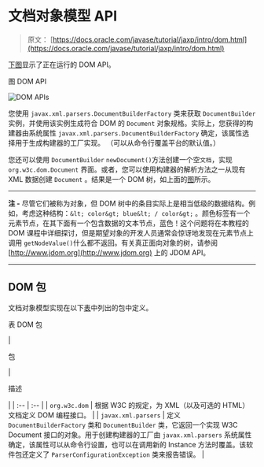 # 文档对象模型 API

> 原文： [https://docs.oracle.com/javase/tutorial/jaxp/intro/dom.html](https://docs.oracle.com/javase/tutorial/jaxp/intro/dom.html)

[下图](#gceza)显示了正在运行的 DOM API。

图 DOM API

![DOM APIs](img/29f82be8c6756c2aeaaa366112831581.jpg)

您使用 `javax.xml.parsers.DocumentBuilderFactory` 类来获取 `DocumentBuilder` 实例，并使用该实例生成符合 DOM 的 `Document` 对象规格。实际上，您获得的构建器由系统属性 `javax.xml.parsers.DocumentBuilderFactory` 确定，该属性选择用于生成构建器的工厂实现。 （可以从命令行覆盖平台的默认值。）

您还可以使用 `DocumentBuilder` `newDocument()`方法创建一个空`文档`，实现 `org.w3c.dom.Document` 界面。或者，您可以使用构建器的解析方法之一从现有 XML 数据创建 `Document` 。结果是一个 DOM 树，如上面的[图](#gceza)所示。

* * *

**注 -** 尽管它们被称为对象，但 DOM 树中的条目实际上是相当低级的数据结构。例如，考虑这种结构：`&lt; color&gt; blue&lt; / color&gt;` 。颜色标签有一个元素节点，在其下面有一个包含数据的文本节点，蓝色！这个问题将在本教程的 DOM 课程中详细探讨，但是期望对象的开发人员通常会惊讶地发现在元素节点上调用 `getNodeValue()`什么都不返回。有关真正面向对象的树，请参阅 [http://www.jdom.org](http://www.jdom.org) 上的 JDOM API。

* * *

## DOM 包

文档对象模型实现在以下[表](#gcezo)中列出的包中定义。

表 DOM 包


 

| 

包

 | 

描述

 |
| :-- | :-- |
| `org.w3c.dom` | 根据 W3C 的规定，为 XML（以及可选的 HTML）文档定义 DOM 编程接口。 |
| `javax.xml.parsers` | 定义 `DocumentBuilderFactory` 类和 `DocumentBuilder` 类，它返回一个实现 W3C Document 接口的对象。用于创建构建器的工厂由 `javax.xml.parsers` 系统属性确定，该属性可以从命令行设置，也可以在调用新的 Instance 方法时覆盖。该软件包还定义了 `ParserConfigurationException` 类来报告错误。 |